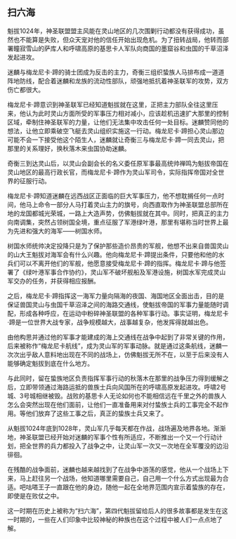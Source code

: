 ## 扫六海

魁拔1024年，神圣联盟盟主风能在灵山地区的几次围剿行动都没有获得成功，虽然也不能算是失败，但众天宠对他的信任开始出现危机。为了扭转战局，他转而部署瞳寂雪山的萨库人和呼啸高原的基思卡人军队向商国的墨窟谷和虫国的千草沼泽发起进攻。

迷麟与梅龙尼卡·蹄的骑士团成为反击的主力，奇衡三组织蛰族人马排布成一道道阵地防线，配合着迷麟和龙族的流动性部队，顽强地抵抗着神圣联军的攻势，双方伤亡都很大。

梅龙尼卡·蹄意识到神圣联军已经知道魁拔就在这里，正把主力部队全往这里压来，他认为此时灵山方面所受的军事压力相对减小，应该趁机迅速扩大那里的控制区域，牵制住神圣联军的力量，让他们无法集中攻击任何一处目标。迷麟赞同他的想法，让他立即乘破空飞艇去灵山组织实施这一行动。梅龙尼卡·蹄担心灵山那边可能不会一下接受他这个陌生人，迷麟就让奇衡三与梅龙尼卡·蹄一同去灵山，把那里的关系理好，换秋落木来虫国协助迷麟。

奇衡三到达灵山后，以灵山会副会长的名义委任原军事最高统帅禅鸣为魁拔帝国在灵山地区的最高行政长官，而梅龙尼卡·蹄作为灵山军司令，实际指挥帝国对全世界的征服行动。

梅龙尼卡·蹄知道迷麟在远西战区正面临的巨大军事压力，他不想耽搁任何一点时间，他马上命令一部分人马打着灵山主力的旗号，向西直取作为神圣联盟总部所在地的龙国都城光荣城，一路上大造声势，仿佛魁拔就在其中。同时，把真正的主力向南调集，突然占领树国全境，重点征服了军港绿叶港，那里有堪称当时世界上最为先进和强大的海军——树国水师。

树国水师统帅决定投降只是为了保护那些造价昂贵的军舰，他想不出来自兽国灵山的山大王魁拔对海军会有什么兴趣。他向梅龙尼卡·蹄提出条件，只要他和他的水兵们可以不离开他们的军舰，他愿意接受梅龙尼卡·蹄的指挥。梅龙尼卡·蹄与他签署了《绿叶港军事合作协约》，灵山军不破坏舰船及军港设施，树国水军完成灵山军交办的任务，并获得相应报酬。

之后，梅龙尼卡·蹄指挥这一海军力量向隔海的夜国、海国地区全面出击，目的是保证兽国灵山与虫国千草沼泽之间的海路交通线，使魁拔帝国的军事力量能随时调配，形成各种呼应，在运动中粉碎神圣联盟的各种军事行动。事实证明，梅龙尼卡·蹄是一位世界大战专家，战争规模越大，战事越复杂，他发挥得就越出色。

由他构思并通过他的军事才能建成的海上交通线在战争中起到了非常关键的作用，后来被称作“梅龙尼卡航线”，成为灵山军的军事动脉。就是通过这条航线，迷麟一次次出乎敌人意料地出现在不同的战场上，仿佛魁拔无所不在，以至于后来没有人能够确定魁拔到底在什么地方。

与此同时，留在蛰族地区负责指挥军事行动的秋落木在那里的战争压力得到缓解之后，立即带领通过海路运抵的兽族士兵向风国所在的呼啸高原发起进攻。呼啸2号城、3号城相继被毁。战败的基思卡人无论如何也不能相信远在千里之外的兽族人怎么会突然出现在他们面前，让他们一直准备用来对付蛰族士兵的工事完全不起作用。等他们放弃了这些工事之后，真正的蛰族士兵又来了。

从魁拔1024年底到1028年，灵山军几乎每天都在作战，战场遍及地界各地。渐渐地，神圣联盟已经开始对迷麟的军事个性有所适应，不断推出一个又一个行动计划，把全世界的兵力都投入了战争之中，让灵山军一次又一次地在全军覆没的边沿徘徊。

在残酷的战争面前，迷麟也越来越找到了在战争中游荡的感觉，他从一个战场上下来，马上赶往另一个战场，他知道哪里需要自己，自己用一个什么方式出现最为合适。吧咕嗒王子一直跟在他的身边，随他一起在全地界范围内宣示着蛰族的存在，即使是在败仗之中。

这一时期在历史上被称为“扫六海”，第四代魁拔留给后人的很多故事都是发生在这一时期的，一些在人们印象中比较神秘的种族也在这个过程中被人们一点点地了解。

